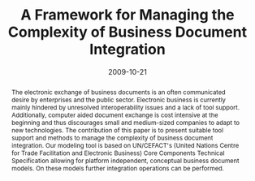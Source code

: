 ---
abstract: The electronic exchange of business documents is an often communicated desire
  by enterprises and the public sector. Electronic business is currently mainly hindered
  by unresolved interoperability issues and a lack of tool support. Additionally,
  computer aided document exchange is cost intensive at the beginning and thus discourages
  small and medium-sized companies to adapt to new technologies. The contribution
  of this paper is to present suitable tool support and methods to manage the complexity
  of business document integration. Our modeling tool is based on UN/CEFACT's (United
  Nations Centre for Trade Facilitation and Electronic Business) Core Components Technical
  Specification allowing for platform independent, conceptual business document models.
  On these models further integration operations can be performed.
authors:
- Christian Eis
- Christian Huemer
- Philipp Liegl
- Christian Pichler
- Michael Strommer
date: '2009-10-21'
featured: false
links:
- name: Publik
  url: https://publik.tuwien.ac.at/showentry.php?ID=178392&lang=2
publication: 'Talk: eChallenges 2009 Conference and Exhibition, Istanbul, Turkey;
  10-21-2009 - 10-23-2009; in: "Proceedings of the eChallenges 2009 Conference and
  Exhibition", IIMC International Information Management Corporation, (2009), ISBN:
  978-1-905824-13-7; 1 - 8'
publication_types:
- '1'
publishDate: '2009-10-21'
title: A Framework for Managing the Complexity of Business Document Integration
url_pdf: http://publik.tuwien.ac.at/files/PubDat_178392.pdf
---